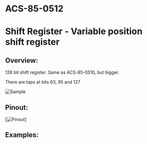 # ACS-85-0512
Shift Register - Variable position shift register
==============

## Overview:

128 bit shift register.
Same as ACS-85-0510, but bigger.

There are taps at bits 63, 95 and 127



![Sample](https://github.com/robstave/ArduinoComponentSketches/blob/master/ACS-85%20ATTiny85%20sketches/ACS-85-0512/images/sr.png)
 
 
## Pinout:
[![Pinout](https://github.com/robstave/ArduinoComponentSketches/blob/master/ACS-85%20ATTiny85%20sketches/ACS-85-0512/images/acs-85-0512.png)]  


## Examples:
 